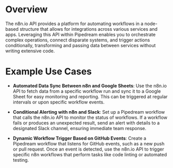 # Overview

The n8n.io API provides a platform for automating workflows in a node-based structure that allows for integrations across various services and apps. Leveraging this API within Pipedream enables you to orchestrate complex operations, connect disparate systems, and trigger actions conditionally, transforming and passing data between services without writing extensive code.

# Example Use Cases

- **Automated Data Sync Between n8n and Google Sheets**: Use the n8n.io API to fetch data from a specific workflow run and sync it to a Google Sheet for easy monitoring and reporting. This can be triggered at regular intervals or upon specific workflow events.

- **Conditional Alerting with n8n and Slack**: Set up a Pipedream workflow that calls the n8n.io API to monitor the status of workflows. If a workflow fails or produces an unexpected result, send an alert with details to a designated Slack channel, ensuring immediate team response.

- **Dynamic Workflow Trigger Based on GitHub Events**: Create a Pipedream workflow that listens for GitHub events, such as a new push or pull request. Once an event is detected, use the n8n.io API to trigger specific n8n workflows that perform tasks like code linting or automated testing.
